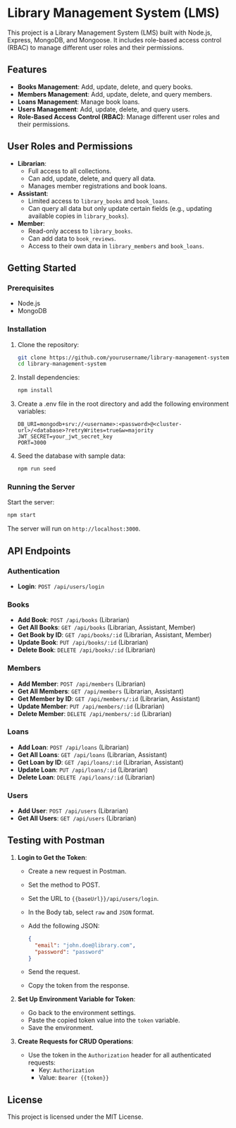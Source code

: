 # Library Management System (LMS)

This project is a Library Management System (LMS) built with Node.js, Express, MongoDB, and Mongoose. It includes role-based access control (RBAC) to manage different user roles and their permissions.

## Features

- **Books Management**: Add, update, delete, and query books.
- **Members Management**: Add, update, delete, and query members.
- **Loans Management**: Manage book loans.
- **Users Management**: Add, update, delete, and query users.
- **Role-Based Access Control (RBAC)**: Manage different user roles and their permissions.

## User Roles and Permissions

- **Librarian**:
  - Full access to all collections.
  - Can add, update, delete, and query all data.
  - Manages member registrations and book loans.
- **Assistant**:
  - Limited access to `library_books` and `book_loans`.
  - Can query all data but only update certain fields (e.g., updating available copies in `library_books`).
- **Member**:
  - Read-only access to `library_books`.
  - Can add data to `book_reviews`.
  - Access to their own data in `library_members` and `book_loans`.

## Getting Started

### Prerequisites

- Node.js
- MongoDB

### Installation

1. Clone the repository:

   ```bash
   git clone https://github.com/yourusername/library-management-system.git
   cd library-management-system
   ```

2. Install dependencies:

   ```bash
   npm install
   ```

3. Create a .env file in the root directory and add the following environment variables:

   ```properties
   DB_URI=mongodb+srv://<username>:<password>@<cluster-url>/<database>?retryWrites=true&w=majority
   JWT_SECRET=your_jwt_secret_key
   PORT=3000
   ```

4. Seed the database with sample data:

   ```bash
   npm run seed
   ```

### Running the Server

Start the server:

```bash
npm start
```

The server will run on `http://localhost:3000`.

## API Endpoints

### Authentication

- **Login**: `POST /api/users/login`

### Books

- **Add Book**: `POST /api/books` (Librarian)
- **Get All Books**: `GET /api/books` (Librarian, Assistant, Member)
- **Get Book by ID**: `GET /api/books/:id` (Librarian, Assistant, Member)
- **Update Book**: `PUT /api/books/:id` (Librarian)
- **Delete Book**: `DELETE /api/books/:id` (Librarian)

### Members

- **Add Member**: `POST /api/members` (Librarian)
- **Get All Members**: `GET /api/members` (Librarian, Assistant)
- **Get Member by ID**: `GET /api/members/:id` (Librarian, Assistant)
- **Update Member**: `PUT /api/members/:id` (Librarian)
- **Delete Member**: `DELETE /api/members/:id` (Librarian)

### Loans

- **Add Loan**: `POST /api/loans` (Librarian)
- **Get All Loans**: `GET /api/loans` (Librarian, Assistant)
- **Get Loan by ID**: `GET /api/loans/:id` (Librarian, Assistant)
- **Update Loan**: `PUT /api/loans/:id` (Librarian)
- **Delete Loan**: `DELETE /api/loans/:id` (Librarian)

### Users

- **Add User**: `POST /api/users` (Librarian)
- **Get All Users**: `GET /api/users` (Librarian)

## Testing with Postman

1. **Login to Get the Token**:
   - Create a new request in Postman.
   - Set the method to POST.
   - Set the URL to `{{baseUrl}}/api/users/login`.
   - In the Body tab, select `raw` and `JSON` format.
   - Add the following JSON:
  
     ```json
     {
       "email": "john.doe@library.com",
       "password": "password"
     }
     ```

   - Send the request.
   - Copy the token from the response.

2. **Set Up Environment Variable for Token**:
   - Go back to the environment settings.
   - Paste the copied token value into the `token` variable.
   - Save the environment.

3. **Create Requests for CRUD Operations**:
   - Use the token in the `Authorization` header for all authenticated requests:
     - Key: `Authorization`
     - Value: `Bearer {{token}}`

## License

This project is licensed under the MIT License.
